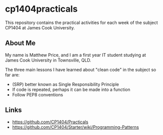 # cp1404practicals

This repository contains the practical activities for each week of the subject CP1404 at James Cook University.

## About Me

My name is Matthew Price, and I am a first year IT student studying at James Cook University in Townsville, QLD.

The three main lessons I have learned about "clean code" in the subject so far are:

- (SRP) better known as Single Responsibility Principle
- If code is repeated, perhaps it can be made into a function
- Follow PEP8 conventions

## Links

- https://github.com/CP1404/Practicals
- https://github.com/CP1404/Starter/wiki/Programming-Patterns
